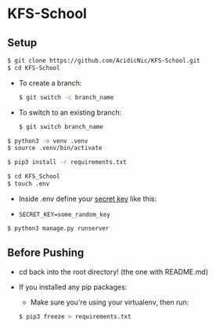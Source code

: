# KFS-School


## Setup

``` bash
$ git clone https://github.com/AcidicNic/KFS-School.git
$ cd KFS-School
```

- To create a branch:

    ``` bash
    $ git switch -c branch_name
    ```

- To switch to an existing branch:

    ``` bash
    $ git switch branch_name
    ```

``` bash
$ python3 -m venv .venv
$ source .venv/bin/activate
```

``` bash
$ pip3 install -r requirements.txt
```

``` bash
$ cd KFS_School
$ touch .env
```
- Inside .env define your [secret key](https://miniwebtool.com/django-secret-key-generator/) like this:

- ```SECRET_KEY=some_random_key```

``` bash
$ python3 manage.py runserver
```

## Before Pushing

- cd back into the root directory! (the one with README.md)

- If you installed any pip packages:

    - Make sure you're using your virtualenv, then run:

    ``` bash
    $ pip3 freeze > requirements.txt
    ```
